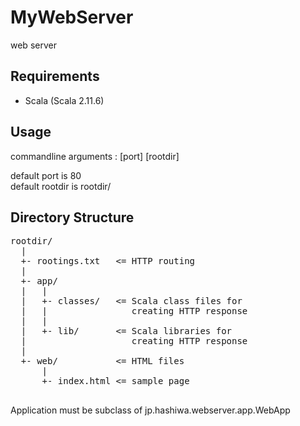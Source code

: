 # MyWebServer
web server

## Requirements
- Scala (Scala 2.11.6)

## Usage
commandline arguments : [port] [rootdir]

default port is 80  
default rootdir is rootdir/

## Directory Structure
<pre>
rootdir/
  |
  +- rootings.txt   <= HTTP routing
  |
  +- app/
  |   |
  |   +- classes/   <= Scala class files for
  |   |                creating HTTP response
  |   |
  |   +- lib/       <= Scala libraries for
  |                    creating HTTP response
  |
  +- web/           <= HTML files
      |
      +- index.html <= sample page

</pre>

Application must be subclass of jp.hashiwa.webserver.app.WebApp

